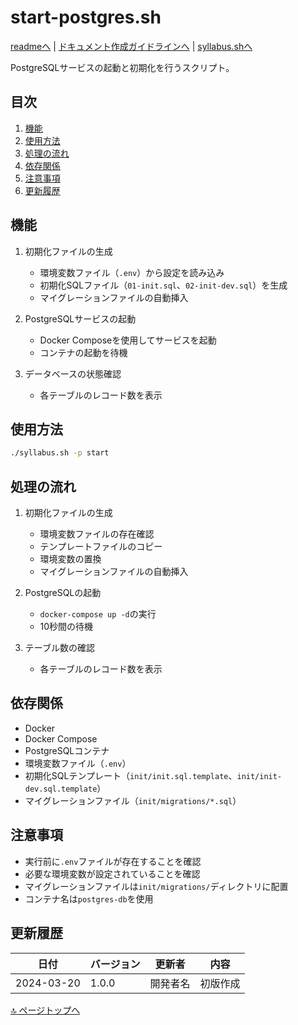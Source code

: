 # start-postgres.sh

[readmeへ](../README.md) | [ドキュメント作成ガイドラインへ](../doc.md) | [syllabus.shへ](./syllabus.md)

PostgreSQLサービスの起動と初期化を行うスクリプト。

## 目次
1. [機能](#機能)
2. [使用方法](#使用方法)
3. [処理の流れ](#処理の流れ)
4. [依存関係](#依存関係)
5. [注意事項](#注意事項)
6. [更新履歴](#更新履歴)

## 機能

1. 初期化ファイルの生成
   - 環境変数ファイル（`.env`）から設定を読み込み
   - 初期化SQLファイル（`01-init.sql`、`02-init-dev.sql`）を生成
   - マイグレーションファイルの自動挿入

2. PostgreSQLサービスの起動
   - Docker Composeを使用してサービスを起動
   - コンテナの起動を待機

3. データベースの状態確認
   - 各テーブルのレコード数を表示

## 使用方法

```bash
./syllabus.sh -p start
```

## 処理の流れ

1. 初期化ファイルの生成
   - 環境変数ファイルの存在確認
   - テンプレートファイルのコピー
   - 環境変数の置換
   - マイグレーションファイルの自動挿入

2. PostgreSQLの起動
   - `docker-compose up -d`の実行
   - 10秒間の待機

3. テーブル数の確認
   - 各テーブルのレコード数を表示

## 依存関係

- Docker
- Docker Compose
- PostgreSQLコンテナ
- 環境変数ファイル（`.env`）
- 初期化SQLテンプレート（`init/init.sql.template`、`init/init-dev.sql.template`）
- マイグレーションファイル（`init/migrations/*.sql`）

## 注意事項

- 実行前に`.env`ファイルが存在することを確認
- 必要な環境変数が設定されていることを確認
- マイグレーションファイルは`init/migrations/`ディレクトリに配置
- コンテナ名は`postgres-db`を使用

## 更新履歴

| 日付 | バージョン | 更新者 | 内容 |
|------|------------|--------|------|
| 2024-03-20 | 1.0.0 | 開発者名 | 初版作成 |

[🔝 ページトップへ](#start-postgressh) 